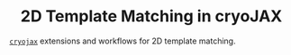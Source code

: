 <h1 align='center'>2D Template Matching in cryoJAX</h1>

[`cryojax`](https://github.com/mjo22/cryojax) extensions and workflows for 2D template matching.
